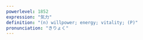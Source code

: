 ```yaml
---
powerlevel: 1852
expression: "気力"
definition: "(n) willpower; energy; vitality; (P)"
pronunciation: "きりょく"
---
```

